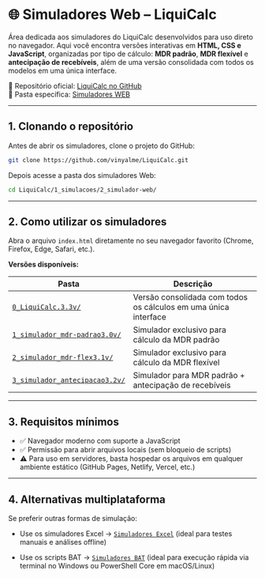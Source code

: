 # 🌐 Simuladores Web – LiquiCalc

Área dedicada aos simuladores do LiquiCalc desenvolvidos para uso direto no navegador. Aqui você encontra versões interativas em **HTML, CSS e JavaScript**, organizadas por tipo de cálculo: **MDR padrão**, **MDR flexível** e **antecipação de recebíveis**, além de uma versão consolidada com todos os modelos em uma única interface.

📂 Repositório oficial: [LiquiCalc no GitHub](https://github.com/vinyalme/LiquiCalc)  
📂 Pasta específica: [Simuladores WEB](https://github.com/vinyalme/LiquiCalc/tree/main/1_simuladores/2_simulador_web)

---

## 1. Clonando o repositório

Antes de abrir os simuladores, clone o projeto do GitHub:

```bash
git clone https://github.com/vinyalme/LiquiCalc.git
```

Depois acesse a pasta dos simuladores Web:

```bash
cd LiquiCalc/1_simulacoes/2_simulador-web/
```

---

## 2. Como utilizar os simuladores

Abra o arquivo `index.html` diretamente no seu navegador favorito (Chrome, Firefox, Edge, Safari, etc.).

**Versões disponíveis:**

| Pasta | Descrição |
|-------|-----------|
| [`0_LiquiCalc.3.3v/`](https://github.com/vinyalme/LiquiCalc/tree/main/1_simuladores/2_simulador_web/0_LiquiCalc.3.3v) | Versão consolidada com todos os cálculos em uma única interface |
| [`1_simulador_mdr-padrao3.0v/`](https://github.com/vinyalme/LiquiCalc/tree/main/1_simuladores/2_simulador_web/1_simulador_mdr-padrao3.0v) | Simulador exclusivo para cálculo da MDR padrão |
| [`2_simulador_mdr-flex3.1v/`](https://github.com/vinyalme/LiquiCalc/tree/main/1_simuladores/2_simulador_web/2_simulador_mdr-flex3.1v) | Simulador exclusivo para cálculo da MDR flexível |
| [`3_simulador_antecipacao3.2v/`](https://github.com/vinyalme/LiquiCalc/tree/main/1_simuladores/2_simulador_web/3_simulador_antecipacao3.2v) | Simulador para MDR padrão + antecipação de recebíveis |

---

## 3. Requisitos mínimos

- ✅ Navegador moderno com suporte a JavaScript
- ✅ Permissão para abrir arquivos locais (sem bloqueio de scripts)
- ⚠️ Para uso em servidores, basta hospedar os arquivos em qualquer ambiente estático (GitHub Pages, Netlify, Vercel, etc.)

---

## 4. Alternativas multiplataforma

Se preferir outras formas de simulação:

- Use os simuladores Excel → [`Simuladores Excel`](https://github.com/vinyalme/LiquiCalc/tree/main/1_simuladores/0_excel) (ideal para testes manuais e análises offline)
  
- Use os scripts BAT → [`Simuladores BAT`](https://github.com/vinyalme/LiquiCalc/tree/main/1_simuladores/1_simulador_bat) (ideal para execução rápida via terminal no Windows ou PowerShell Core em macOS/Linux)
  
